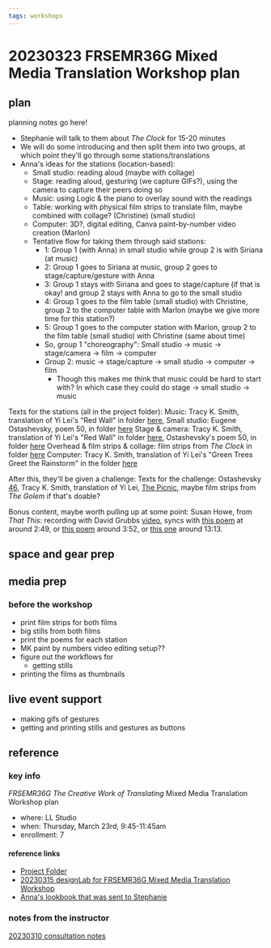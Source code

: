 ```yaml
---
tags: workshops
---
```

# 20230323 FRSEMR36G Mixed Media Translation Workshop plan

## plan
planning notes go here!

- Stephanie will talk to them about *The Clock* for 15-20 minutes 
- We will do some introducing and then split them into two groups, at which point they'll go through some stations/translations
- Anna's ideas for the stations (location-based):
    - Small studio: reading aloud (maybe with collage)
    - Stage: reading aloud, gesturing (we capture GIFs?), using the camera to capture their peers doing so
    - Music: using Logic & the piano to overlay sound with the readings
    - Table: working with physical film strips to translate film, maybe combined with collage? (Christine) (small studio)
    - Computer: 3D?, digital editing, Canva paint-by-number video creation (Marlon) 
    - Tentative flow for taking them through said stations:
        - 1: Group 1 (with Anna) in small studio while group 2 is with Siriana (at music)
        - 2: Group 1 goes to Siriana at music, group 2 goes to stage/capture/gesture with Anna
        - 3: Group 1 stays with Siriana and goes to stage/capture (if that is okay! and group 2 stays with Anna to go to the small studio
        - 4: Group 1 goes to the film table (small studio) with Christine, group 2 to the computer table with Marlon (maybe we give more time for this station?) 
        - 5: Group 1 goes to the computer station with Marlon, group 2 to the film table (small studio) with Christine (same about time)
        - So, group 1 "choreography": Small studio -> music -> stage/camera -> film -> computer
        - Group 2: music -> stage/capture -> small studio ->  computer -> film 
            - Though this makes me think that music could be hard to start with? In which case they could do stage -> small studio -> music 

Texts for the stations (all in the project folder):
    Music: Tracy K. Smith, translation of Yi Lei's "Red Wall" in folder [here](https://drive.google.com/file/d/1IvnOnmbK_k7uNNN3Q4B-II9CDC-0HbCO/view?usp=share_link), 
    Small studio: Eugene Ostashevsky, poem 50, in folder [here](https://drive.google.com/drive/u/0/folders/1mcjSEhTMuWSHSL3B-MKhPQjaQqOsPHWA)
    Stage & camera: Tracy K. Smith, translation of Yi Lei's "Red Wall" in folder [here](https://drive.google.com/file/d/1IvnOnmbK_k7uNNN3Q4B-II9CDC-0HbCO/view?usp=share_link), Ostashevsky's poem 50, in folder [here](https://drive.google.com/drive/u/0/folders/1mcjSEhTMuWSHSL3B-MKhPQjaQqOsPHWA)
    Overhead & film strips & collage: film strips from *The Clock* in folder [here](https://drive.google.com/file/d/1hEyqpvPi7zr_973EPQofVWNqzUSWC-Wn/view?usp=share_link)
    Computer: Tracy K. Smith, translation of Yi Lei's "Green Trees Greet the Rainstorm" in the folder [here](https://drive.google.com/drive/u/0/folders/1mcjSEhTMuWSHSL3B-MKhPQjaQqOsPHWA)
    

After this, they'll be given a challenge:
    Texts for the challenge: Ostashevsky [46](https://drive.google.com/file/d/1Z_VpUnMAd1LcsxuUNfz_5Rx6FHIJ0lcd/view?usp=sharing), Tracy K. Smith, translation of Yi Lei, [The Picnic](https://drive.google.com/file/d/1WZzExYAeYe-lPXjKD1dQbZW4BX4cSspx/view?usp=sharing), maybe film strips from *The Golem* if that's doable?
 
 
 Bonus content, maybe worth pulling up at some point:
     Susan Howe, from *That This*: recording with David Grubbs [video](https://www.youtube.com/watch?v=xR6cfDFTL8Q), syncs with [this poem](https://drive.google.com/file/d/1NGSfiqKpeOAnnTAj60nt1d5dVhRhh7dD/view?usp=share_link) at around 2:49, or [this poem](https://drive.google.com/file/d/1qZNsgf9HfDfaFGJDDMK4hyPpAd8ZYyFJ/view?usp=share_link) around 3:52, or [this one](https://drive.google.com/file/d/1JyhjRRJAB-GGlH53sfZYHVueLXBM50x1/view?usp=share_link) around 13:13.
## space and gear prep
## media prep
### before the workshop
* print film strips for both films
* big stills from both films
* print the poems for each station
* MK paint by numbers video editing setup??
* figure out the workflows for 
    * getting stills
* printing the films as thumbnails
## live event support
* making gifs of gestures
* getting and printing stills and gestures as buttons
## reference
### key info
*FRSEMR36G The Creative Work of Translating* Mixed Media Translation Workshop plan
* where: LL Studio
* when: Thursday, March 23rd, 9:45-11:45am
* enrollment: 7 

#### reference links
* [Project Folder](https://drive.google.com/drive/folders/1mcjSEhTMuWSHSL3B-MKhPQjaQqOsPHWA)
* [20230315 designLab for FRSEMR36G Mixed Media Translation Workshop](/qMtXp7NhTZCmNvo2iJr-Hw)
* [Anna's lookbook that was sent to Stephanie](https://hackmd.io/@annaivanov/HJ_ctDr3i)

### notes from the instructor
[20230310 consultation notes](https://docs.google.com/document/d/1qt1kzdajpbJM9QGXqWEIbhjPGI6FfGfK7QAXJLJsiDA/edit)